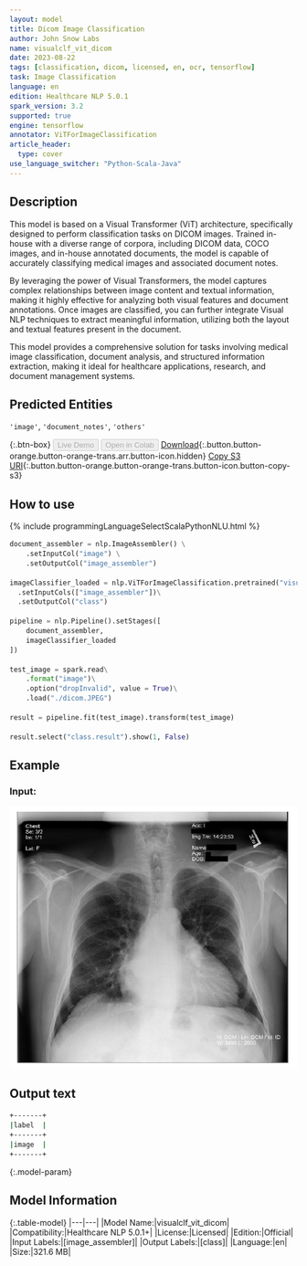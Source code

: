 ```yaml
---
layout: model
title: Dicom Image Classification
author: John Snow Labs
name: visualclf_vit_dicom
date: 2023-08-22
tags: [classification, dicom, licensed, en, ocr, tensorflow]
task: Image Classification
language: en
edition: Healthcare NLP 5.0.1
spark_version: 3.2
supported: true
engine: tensorflow
annotator: ViTForImageClassification
article_header:
  type: cover
use_language_switcher: "Python-Scala-Java"
---
```


## Description

This model is based on a Visual Transformer (ViT) architecture, specifically designed to perform classification tasks on DICOM images. Trained in-house with a diverse range of corpora, including DICOM data, COCO images, and in-house annotated documents, the model is capable of accurately classifying medical images and associated document notes.

By leveraging the power of Visual Transformers, the model captures complex relationships between image content and textual information, making it highly effective for analyzing both visual features and document annotations. Once images are classified, you can further integrate Visual NLP techniques to extract meaningful information, utilizing both the layout and textual features present in the document.

This model provides a comprehensive solution for tasks involving medical image classification, document analysis, and structured information extraction, making it ideal for healthcare applications, research, and document management systems.


## Predicted Entities

`'image'`, `'document_notes'`, `'others'`

{:.btn-box}
<button class="button button-orange" disabled>Live Demo</button>
<button class="button button-orange" disabled>Open in Colab</button>
[Download](https://s3.amazonaws.com/auxdata.johnsnowlabs.com/clinical/models/visualclf_vit_dicom_en_5.0.1_3.2_1692702752962.zip){:.button.button-orange.button-orange-trans.arr.button-icon.hidden}
[Copy S3 URI](s3://auxdata.johnsnowlabs.com/clinical/models/visualclf_vit_dicom_en_5.0.1_3.2_1692702752962.zip){:.button.button-orange.button-orange-trans.button-icon.button-copy-s3}

## How to use


<div class="tabs-box" markdown="1">
{% include programmingLanguageSelectScalaPythonNLU.html %}

```python
document_assembler = nlp.ImageAssembler() \
    .setInputCol("image") \
    .setOutputCol("image_assembler")

imageClassifier_loaded = nlp.ViTForImageClassification.pretrained("visualclf_vit_dicom", "en", "clinical/ocr")\
  .setInputCols(["image_assembler"])\
  .setOutputCol("class")

pipeline = nlp.Pipeline().setStages([
    document_assembler,
    imageClassifier_loaded
])

test_image = spark.read\
    .format("image")\
    .option("dropInvalid", value = True)\
    .load("./dicom.JPEG")

result = pipeline.fit(test_image).transform(test_image)

result.select("class.result").show(1, False)
```

</div>

## Example

### Input:
![Screenshot](/assets/images/examples_ocr/dicom_example.png)

## Output text
```bash
+-------+
|label  |
+-------+
|image  |
+-------+
```


{:.model-param}
## Model Information

{:.table-model}
|---|---|
|Model Name:|visualclf_vit_dicom|
|Compatibility:|Healthcare NLP 5.0.1+|
|License:|Licensed|
|Edition:|Official|
|Input Labels:|[image_assembler]|
|Output Labels:|[class]|
|Language:|en|
|Size:|321.6 MB|